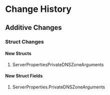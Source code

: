 # Change History

## Additive Changes

### Struct Changes

#### New Structs

1. ServerPropertiesPrivateDNSZoneArguments

#### New Struct Fields

1. ServerProperties.PrivateDNSZoneArguments
